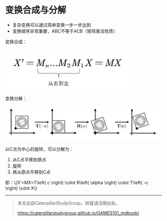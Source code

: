 # 变换合成与分解

- 复杂变换可以通过简单变换一步一步达到
- 变换顺序非常重要，ABC不等于ACB（矩阵乘法性质）

变换合成：

<div align="left"><img src="../assets/结合律.jpg" width = 400 /></div>

变换分解：

<div align="left"><img src="../assets/分解.jpg" width = 500 /></div>

以C点为中心的旋转，可以分解为：

1. 从C点平移到原点
2. 旋转
3. 再从原点平移到C点

即：\\(X'=MX=T\left( c \right) \cdot R\left( \alpha \right) \cdot T\left( -c \right) \cdot X\\)


-----------

> 本文出自CaterpillarStudyGroup，转载请注明出处。
>
> https://caterpillarstudygroup.github.io/GAMES101_mdbook/
